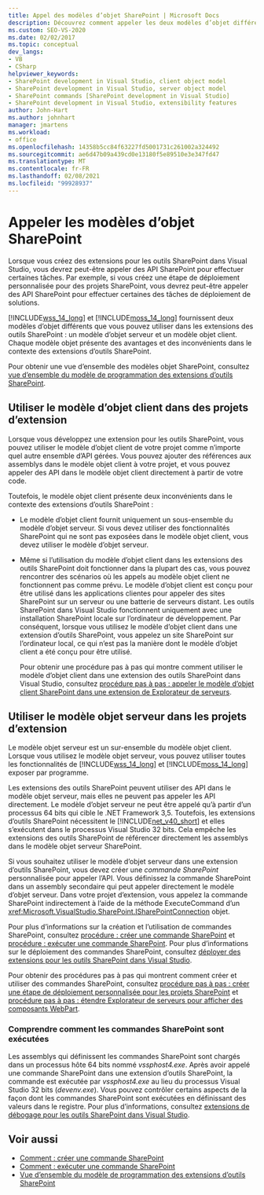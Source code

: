 ```yaml
---
title: Appel des modèles d’objet SharePoint | Microsoft Docs
description: Découvrez comment appeler les deux modèles d’objet différents que vous pouvez utiliser dans les extensions des outils SharePoint.
ms.custom: SEO-VS-2020
ms.date: 02/02/2017
ms.topic: conceptual
dev_langs:
- VB
- CSharp
helpviewer_keywords:
- SharePoint development in Visual Studio, client object model
- SharePoint development in Visual Studio, server object model
- SharePoint commands [SharePoint development in Visual Studio]
- SharePoint development in Visual Studio, extensibility features
author: John-Hart
ms.author: johnhart
manager: jmartens
ms.workload:
- office
ms.openlocfilehash: 14358b5cc84f63227fd5001731c261002a324492
ms.sourcegitcommit: ae6d47b09a439cd0e13180f5e89510e3e347fd47
ms.translationtype: MT
ms.contentlocale: fr-FR
ms.lasthandoff: 02/08/2021
ms.locfileid: "99928937"
---
```

# <a name="call-into-the-sharepoint-object-models"></a>Appeler les modèles d’objet SharePoint
  Lorsque vous créez des extensions pour les outils SharePoint dans Visual Studio, vous devrez peut-être appeler des API SharePoint pour effectuer certaines tâches. Par exemple, si vous créez une étape de déploiement personnalisée pour des projets SharePoint, vous devrez peut-être appeler des API SharePoint pour effectuer certaines des tâches de déploiement de solutions.

 [!INCLUDE[wss_14_long](../sharepoint/includes/wss-14-long-md.md)] et [!INCLUDE[moss_14_long](../sharepoint/includes/moss-14-long-md.md)] fournissent deux modèles d’objet différents que vous pouvez utiliser dans les extensions des outils SharePoint : un modèle d’objet serveur et un modèle objet client. Chaque modèle objet présente des avantages et des inconvénients dans le contexte des extensions d’outils SharePoint.

 Pour obtenir une vue d’ensemble des modèles objet SharePoint, consultez [vue d’ensemble du modèle de programmation des extensions d’outils SharePoint](../sharepoint/overview-of-the-programming-model-of-sharepoint-tools-extensions.md).

## <a name="use-the-client-object-model-in-extension-projects"></a>Utiliser le modèle d’objet client dans des projets d’extension
 Lorsque vous développez une extension pour les outils SharePoint, vous pouvez utiliser le modèle d’objet client de votre projet comme n’importe quel autre ensemble d’API gérées. Vous pouvez ajouter des références aux assemblys dans le modèle objet client à votre projet, et vous pouvez appeler des API dans le modèle objet client directement à partir de votre code.

 Toutefois, le modèle objet client présente deux inconvénients dans le contexte des extensions d’outils SharePoint :

- Le modèle d’objet client fournit uniquement un sous-ensemble du modèle d’objet serveur. Si vous devez utiliser des fonctionnalités SharePoint qui ne sont pas exposées dans le modèle objet client, vous devez utiliser le modèle d’objet serveur.

- Même si l’utilisation du modèle d’objet client dans les extensions des outils SharePoint doit fonctionner dans la plupart des cas, vous pouvez rencontrer des scénarios où les appels au modèle objet client ne fonctionnent pas comme prévu. Le modèle d’objet client est conçu pour être utilisé dans les applications clientes pour appeler des sites SharePoint sur un serveur ou une batterie de serveurs distant. Les outils SharePoint dans Visual Studio fonctionnent uniquement avec une installation SharePoint locale sur l’ordinateur de développement. Par conséquent, lorsque vous utilisez le modèle d’objet client dans une extension d’outils SharePoint, vous appelez un site SharePoint sur l’ordinateur local, ce qui n’est pas la manière dont le modèle d’objet client a été conçu pour être utilisé.

  Pour obtenir une procédure pas à pas qui montre comment utiliser le modèle d’objet client dans une extension des outils SharePoint dans Visual Studio, consultez [procédure pas à pas : appeler le modèle d’objet client SharePoint dans une extension de Explorateur de serveurs](../sharepoint/walkthrough-calling-into-the-sharepoint-client-object-model-in-a-server-explorer-extension.md).

## <a name="use-the-server-object-model-in-extension-projects"></a>Utiliser le modèle objet serveur dans les projets d’extension
 Le modèle objet serveur est un sur-ensemble du modèle objet client. Lorsque vous utilisez le modèle objet serveur, vous pouvez utiliser toutes les fonctionnalités de [!INCLUDE[wss_14_long](../sharepoint/includes/wss-14-long-md.md)] et [!INCLUDE[moss_14_long](../sharepoint/includes/moss-14-long-md.md)] exposer par programme.

 Les extensions des outils SharePoint peuvent utiliser des API dans le modèle objet serveur, mais elles ne peuvent pas appeler les API directement. Le modèle d’objet serveur ne peut être appelé qu’à partir d’un processus 64 bits qui cible le .NET Framework 3,5. Toutefois, les extensions d’outils SharePoint nécessitent le [!INCLUDE[net_v40_short](../sharepoint/includes/net-v40-short-md.md)] et elles s’exécutent dans le processus Visual Studio 32 bits. Cela empêche les extensions des outils SharePoint de référencer directement les assemblys dans le modèle objet serveur SharePoint.

 Si vous souhaitez utiliser le modèle d’objet serveur dans une extension d’outils SharePoint, vous devez créer une *commande SharePoint* personnalisée pour appeler l’API. Vous définissez la commande SharePoint dans un assembly secondaire qui peut appeler directement le modèle d’objet serveur. Dans votre projet d’extension, vous appelez la commande SharePoint indirectement à l’aide de la méthode ExecuteCommand d’un <xref:Microsoft.VisualStudio.SharePoint.ISharePointConnection> objet.

 Pour plus d’informations sur la création et l’utilisation de commandes SharePoint, consultez [procédure : créer une commande SharePoint](../sharepoint/how-to-create-a-sharepoint-command.md) et [procédure : exécuter une commande SharePoint](../sharepoint/how-to-execute-a-sharepoint-command.md). Pour plus d’informations sur le déploiement des commandes SharePoint, consultez [déployer des extensions pour les outils SharePoint dans Visual Studio](../sharepoint/deploying-extensions-for-the-sharepoint-tools-in-visual-studio.md).

 Pour obtenir des procédures pas à pas qui montrent comment créer et utiliser des commandes SharePoint, consultez [procédure pas à pas : créer une étape de déploiement personnalisée pour les projets SharePoint](../sharepoint/walkthrough-creating-a-custom-deployment-step-for-sharepoint-projects.md) et [procédure pas à pas : étendre Explorateur de serveurs pour afficher des composants WebPart](../sharepoint/walkthrough-extending-server-explorer-to-display-web-parts.md).

### <a name="understand-how-sharepoint-commands-are-executed"></a>Comprendre comment les commandes SharePoint sont exécutées
 Les assemblys qui définissent les commandes SharePoint sont chargés dans un processus hôte 64 bits nommé *vssphost4.exe*. Après avoir appelé une commande SharePoint dans une extension d’outils SharePoint, la commande est exécutée par *vssphost4.exe* au lieu du processus Visual Studio 32 bits (*devenv.exe*). Vous pouvez contrôler certains aspects de la façon dont les commandes SharePoint sont exécutées en définissant des valeurs dans le registre. Pour plus d’informations, consultez [extensions de débogage pour les outils SharePoint dans Visual Studio](../sharepoint/debugging-extensions-for-the-sharepoint-tools-in-visual-studio.md).

## <a name="see-also"></a>Voir aussi
- [Comment : créer une commande SharePoint](../sharepoint/how-to-create-a-sharepoint-command.md)
- [Comment : exécuter une commande SharePoint](../sharepoint/how-to-execute-a-sharepoint-command.md)
- [Vue d’ensemble du modèle de programmation des extensions d’outils SharePoint](../sharepoint/overview-of-the-programming-model-of-sharepoint-tools-extensions.md)
